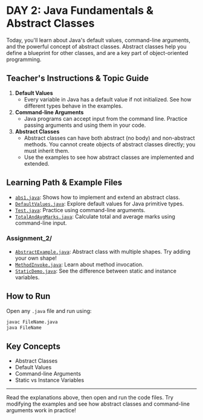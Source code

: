 
# DAY 2: Java Fundamentals & Abstract Classes

Today, you'll learn about Java's default values, command-line arguments, and the powerful concept of abstract classes. Abstract classes help you define a blueprint for other classes, and are a key part of object-oriented programming.

## Teacher's Instructions & Topic Guide

1. **Default Values**
    - Every variable in Java has a default value if not initialized. See how different types behave in the examples.
2. **Command-line Arguments**
    - Java programs can accept input from the command line. Practice passing arguments and using them in your code.
3. **Abstract Classes**
    - Abstract classes can have both abstract (no body) and non-abstract methods. You cannot create objects of abstract classes directly; you must inherit them.
    - Use the examples to see how abstract classes are implemented and extended.

## Learning Path & Example Files

- [`abs1.java`](abs1.java): Shows how to implement and extend an abstract class.
- [`DefaultValues.java`](DefaultValues.java): Explore default values for Java primitive types.
- [`Test.java`](Test.java): Practice using command-line arguments.
- [`TotalAndAvgMarks.java`](TotalAndAvgMarks.java): Calculate total and average marks using command-line input.

### Assignment_2/

- [`AbstractExample.java`](Assignment_2/AbstractExample.java): Abstract class with multiple shapes. Try adding your own shape!
- [`MethodInvoke.java`](Assignment_2/MethodInvoke.java): Learn about method invocation.
- [`StaticDemo.java`](Assignment_2/StaticDemo.java): See the difference between static and instance variables.

## How to Run

Open any `.java` file and run using:

```sh
javac FileName.java
java FileName
```

## Key Concepts

- Abstract Classes
- Default Values
- Command-line Arguments
- Static vs Instance Variables

---

Read the explanations above, then open and run the code files. Try modifying the examples and see how abstract classes and command-line arguments work in practice!
